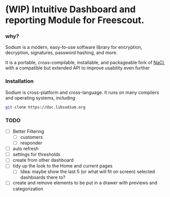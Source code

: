 # (WIP) Intuitive Dashboard and reporting Module for Freescout.
### why?
Sodium is a modern, easy-to-use software library for encryption, decryption, signatures, password hashing, and more.

It is a portable, cross-compilable, installable, and packageable fork of [NaCl](http://nacl.cr.yp.to/), with a compatible but extended API to improve usability even further


### Installation
Sodium is cross-platform and cross-language. It runs on many compilers and operating systems, including 
```Bash
git clone https://doc.libsodium.org
```

### TODO

 - [ ] Better Filtering
	 - [ ] customers
	 - [ ] responder
 - [ ] auto refresh
 - [ ] settings for thresholds
 - [ ] create from other dashboard
 - [ ] tidy up the look to the Home and current pages
	 - [ ] Idea: maybe show the last 5 (or what will fit on screen) selected dashboards there to?
 - [ ] create and remove elements to be put in a drawer with previews and categorization
